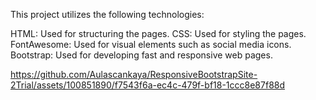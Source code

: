 
This project utilizes the following technologies:

HTML: Used for structuring the pages.
CSS: Used for styling the pages.
FontAwesome: Used for visual elements such as social media icons.
Bootstrap: Used for developing fast and responsive web pages.






https://github.com/Aulascankaya/ResponsiveBootstrapSite-2Trial/assets/100851890/f7543f6a-ec4c-479f-bf18-1ccc8e87f88d




